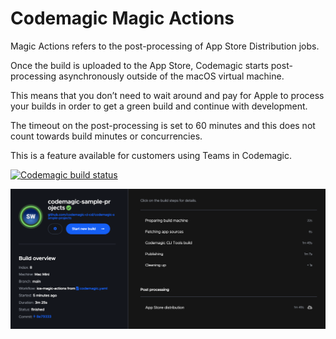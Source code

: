# Codemagic Magic Actions

Magic Actions refers to the post-processing of App Store Distribution jobs.

Once the build is uploaded to the App Store, Codemagic starts post-processing asynchronously outside of the macOS virtual machine.

This means that you don’t need to wait around and pay for Apple to process your builds in order to get a green build and continue with development.

The timeout on the post-processing is set to 60 minutes and this does not count towards build minutes or concurrencies.

This is a feature available for customers using Teams in Codemagic.

[![Codemagic build status](https://api.codemagic.io/apps/60b8a0dd639c3e293b8bc002/ios-magic-actions/status_badge.svg)](https://codemagic.io/apps/60b8a0dd639c3e293b8bc002/ios-magic-actions/latest_build)

![Alt text](magic-actions.png?raw=true "Magic Actions")